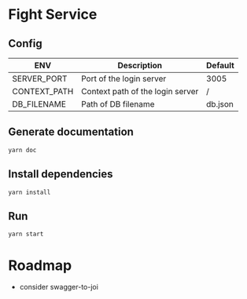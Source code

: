 # Fight Service

## Config

| ENV          | Description                      | Default |
| ------------ | -------------------------------- | ------- |
| SERVER_PORT  | Port of the login server         | 3005    |
| CONTEXT_PATH | Context path of the login server | /       |
| DB_FILENAME  | Path of DB filename              | db.json |

## Generate documentation

```shell
yarn doc
```

## Install dependencies

```shell
yarn install
```

## Run

```shell
yarn start
```

# Roadmap

-   consider swagger-to-joi
